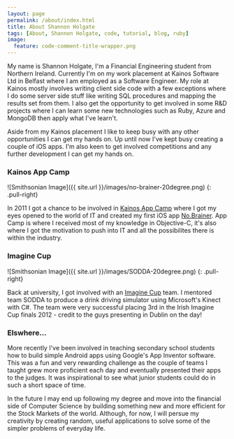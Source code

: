 ```yaml
---
layout: page
permalink: /about/index.html
title: About Shannon Holgate
tags: [About, Shannon Holgate, code, tutorial, blog, ruby]
image:
  feature: code-comment-title-wrapper.png
---
```

My name is Shannon Holgate, I'm a Financial Engineering student from Northern Ireland. Currently I'm on my work placement at Kainos Software Ltd in Belfast where I am employed as a Software Engineer. My role at Kainos mostly involves writing client side code with a few exceptions where I do some server side stuff like writing SQL procedures and mapping the results set from them. I also get the opportunity to get involved in some R&D projects where I can learn some new technologies such as Ruby, Azure and MongoDB then apply what I've learn't.

Aside from my Kainos placement I like to keep busy with any other opportunities I can get my hands on. Up until now I've kept busy creating a couple of iOS apps. I'm also keen to get involved competitions and any further development I can get my hands on.

### Kainos App Camp
![Smithsonian Image]({{ site.url }}/images/no-brainer-20degree.png)
{: .pull-right}

In 2011 I got a chance to be involved in [Kainos App Camp] where I got my eyes opened to the world of IT and created my first iOS app [No.Brainer]. App Camp is where I received most of my knowledge in Objective-C, it's also where I got the motivation to push into IT and all the possibilites there is within the industry.

### Imagine Cup
![Smithsonian Image]({{ site.url }}/images/SODDA-20degree.png)
{: .pull-right}

Back at university, I got involved with an [Imagine Cup] team. I mentored team SODDA to produce a drink driving simulator using Microsoft's Kinect with C#. The team were very successful placing 3rd in the Irish Imagine Cup finals 2012 - credit to the guys presenting in Dublin on the day!

### Elswhere...
More recently I've been involved in teaching secondary school students how to build simple Android apps using Google's App Inventor software. This was a fun and very rewarding challenge as the couple of teams I taught grew more proficient each day and eventually presented their apps to the judges. It was inspirational to see what junior students could do in such a short space of time.

In the future I may end up following my degree and move into the financial side of Computer Science by building something new and more efficient for the Stock Markets of the world. Although, for now, I will persue my creativity by creating random, useful applications to solve some of the simpler problems of everyday life.

[No.Brainer]: https://itunes.apple.com/gb/app/no.-brainer/id456877051?mt=8
[Kainos App Camp]: http://appcamp.co.uk/
[Imagine Cup]: http://www.imaginecup.com/